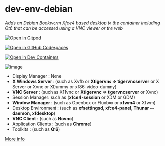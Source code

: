 # dev-env-debian

*Adds an Debian Bookworm Xfce4 based desktop to the container including Qt6 that can be accessed using a VNC viewer or the web*

<a href="https://gitpod.io/#https://github.com/wahabshah/dev-env-debian" rel="nofollow noopener noreferrer" target="_blank" class="after:hidden"><img src="https://gitpod.io/button/open-in-gitpod.svg" alt="Open in Gitpod"></a>

[![Open in GitHub Codespaces](https://github.com/codespaces/badge.svg)](https://github.com/codespaces/new?hide_repo_select=true&ref=main&repo=593618509&machine=standardLinux32gb&devcontainer_path=.devcontainer%2Fdevcontainer.json&location=WestEurope)

[![Open in Dev Containers](https://img.shields.io/static/v1?label=Dev%20Containers&message=Open&color=blue&logo=visualstudiocode)](https://vscode.dev/redirect?url=vscode://ms-vscode-remote.remote-containers/cloneInVolume?url=https://github.com/wahabshah/dev-env-debian)

![image](https://user-images.githubusercontent.com/8818025/215270218-99300128-2b6a-4ac9-99bb-d3d9c8848fa5.png)

* Display Manager : None
* **X Windows Server** : (such as Xvfb or **Xtigervnc => tigervncserver** or X Server or Xvnc or XDummy or xf86-video-dummy)
* **VNC Server** : (such as X11vnc or **Xtigervnc => tigervncserver** or Xvnc)
* Session Manager: such as (**xfce4-session** or XDM or GDM)
* **Window Manager** : (such as Openbox or Fluxbox or **xfwm4** or Xfwm)
* Desktop Environment : (such as **xfsettingsd, xfce4-panel, Thunar --daemon, xfdesktop**)
* **VNC Client** : (such as **Novnc**)
* Application Clients : (such as **Chrome**)
* Toolkits : (such as **Qt6**)


[More info](.devcontainer/README.md)
